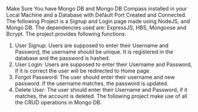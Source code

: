 Make Sure You have Mongo DB and Mongo DB Compass installed in your Local Machine and a Database with Default Port Created and Connected.
The following Project is a Signup and Login page made using NodeJS, and Mongo DB.
The dependencies used are: ExpressJS, HBS, Mongoose and Bcrypt.
The project provides following functions:
1. User Signup: Users are supposed to enter their Username and Password, the username should be unique. It is registered in the database and the password is hashed.
2. User Login: Users are supposed to enter their Username and Password, if it is correct the user will be redirected to Home page.
3. Forgot Password: The user should enter their username and new password. If the username matches, the password is updated.
4. Delete User: The user should enter their Username and Password, if it matches, the account is deleted.
The following project make use of all the CRUD operations in Mongo DB.
 
